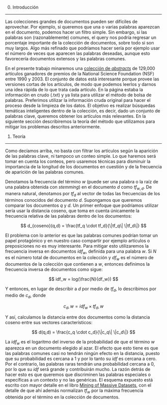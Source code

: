 
0. Introducción
--------------------------

Las colecciones grandes de documentos pueden ser difíciles de aprovechar. Por ejemplo, si queremos que una o varias palabras aparezcan en el documento, podemos hacer un filtro simple. Sin embargo, si las palabras son (razonablemente) comunes, el query nos podría regresar un porcentaje importante de la colección de documentos, sobre todo si son muy largos. Algo más refinado que podríamos hacer sería por ejemplo usar el número de veces que aparecen las palabras deseadas, aunque esto favorecería documentos extensos y las palabras comunes.

En el presente trabajo minaremos una [colección de _abstracts_](https://archive.ics.uci.edu/ml/datasets/NSF+Research+Award+Abstracts+1990-2003) de 129,000 artículos  ganadores de premios de la National Science Foundation (NSF) entre 1990 y 2003. El conjunto de datos está interesante porque provee las versiones cortas de los artículos, de modo que podemos leerlos y darnos una idea rápida de lo que trata cada artículo. En la página estaba la información en crudo (.txt) y ya lista para utilizar el método de bolsa de palabras. Preferimos utilizar la información cruda original para hacer el proceso desde la limpieza de los datos. El objetivo es realizar búsquedas temáticas inteligentes dentro de la colección, es decir, dado un conjunto de palabras clave, queremos obtener los artículos más relevantes. En la siguiente sección describiremos la teoría del método que utilizamos para mitigar los problemas descritos anteriormente.


1. Teoría
--------------------------

Como decíamos arriba, no basta con filtrar los artículos según la aparición de las palabras clave, ni tampoco un conteo simple. Lo que haremos será tomar en cuenta los conteos, pero usaremos técnicas para disminuir la importancia de la longitud de los documentos en cuestión y de la frecuencia de aparición de las palabras comunes.

Denotamos la frecuencia del término $w$ (puede ser una palabra o la raíz de una palabra obtenida con _stemming_) en el documento $d$ como $tf_{w,d}$. De manera natural, denotamos por $tf_d$ al vector de todas las frecuencias de los términos conocidos del documento $d$. Supongamos que queremos comparar los documentos $q$ y $d$. Un primer enfoque que podríamos utilizar sería usar la distancia coseno, que toma en cuenta únicamente la frecuencia relativa de las palabras dentro de los documentos:

$$
d_{coseno}(q,d) = \frac{tf_q \cdot tf_d}{\|tf_q\| \|tf_d\|}
$$

El problema con lo anterior es que las palabras comunes podrían tomar un papel protagónico y en nuestro caso compartir por ejemplo artículos o preposiciones no es muy interesante. Para mitigar esto utilizaremos la frecuencia inversa en documentos $idf_w$, definida para una palabra $w$. Si $N$ es el número total de documentos en la colección y $df_w$ es el número de documentos de la colección que contienen a $w$, entonces definimos la frecuencia inversa de documentos como sigue:

$$
idf_w = log(\frac{N}{df_w}) 
$$

Y entonces, en lugar de describir a $d$ por medio de $tf_d$, lo describimos por medio de $c_d$, donde

$$
c_d,w = idf_w \times tf_d,w
$$

Y así, calculamos la distancia entre dos documentos como la distancia coseno entre sus vectores característicos:

$$
d(q,d) = \frac{c_q \cdot c_d}{\|c_q\| \|c_d\|}
$$

La $idf_w$ es el logaritmo del inverso de la probabilidad de que el término $w$ aparezca en un documento elegido al azar. El efecto que esto tiene es que las palabras comunes casi no tendrán ningún efecto en la distancia, puesto que su probabilidad es cercana a 1 y por lo tanto su $idf$ es cercana a cero. Por el contrario, las palabras raras tendrán una probabilidad cercana a 0, por lo que su $idf$ será grande y contribuirán mucho. La razón detrás de hacer esto es que queremos que discriminen las palabras especiales o específicas a un contexto y no las genéricas. El esquema expuesto está escrito con mayor detalle en el libro [Mining of Massive Datasets](http://www.mmds.org), con el detalle de que ahí además normalizan $tf_w$ por la máxima frecuencia obtenida por el término en la colección de documentos.

